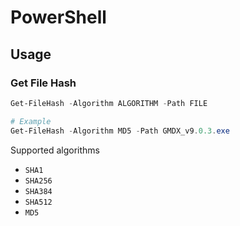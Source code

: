 # PowerShell

## Usage

### Get File Hash

```powershell
Get-FileHash -Algorithm ALGORITHM -Path FILE

# Example
Get-FileHash -Algorithm MD5 -Path GMDX_v9.0.3.exe
```

Supported algorithms

* `SHA1`
* `SHA256`
* `SHA384`
* `SHA512`
* `MD5`
